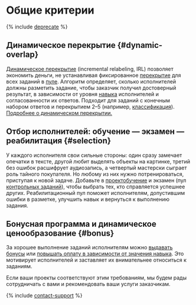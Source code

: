 # Общие критерии

{% include [deprecate](../../_includes/deprecate.md) %}

## Динамическое перекрытие {#dynamic-overlap}

[Динамическое перекрытие](../../glossary.md#dynamic-overlap) (incremental relabeling, IRL) позволяет экономить деньги, не устанавливая фиксированное [перекрытие](../../glossary.md#overlap) для всех заданий в [пуле](../../glossary.md#pool). Алгоритм определяет, сколько исполнителей должны разметить задание, чтобы заказчик получил достоверный результат, в зависимости от уровня [навыка](../../glossary.md#skill) исполнителей и согласованности их ответов. Подходит для заданий с конечным набором ответов и перекрытием 2–5 (например, [классификация](categorization.md)). [Подробнее о динамическом перекрытии.](dynamic-overlap.md)

## Отбор исполнителей: обучение — экзамен — реабилитация {#selection}

У каждого исполнителя свои сильные стороны: один сразу замечает опечатки в тексте, другой любит выделять объекты на картинке, третий без ошибок расшифрует аудиозапись, а четвертый мастерски сыграет роль тайного покупателя. Но любому из них нужно потренироваться, приступая к новой задаче. Добавьте в [проект](../../glossary.md#project)[обучение](train.md) и экзамен (пул [контрольных заданий](pool.md)), чтобы выбрать тех, кто справляется успешнее других. Реабилитационный пул поможет исполнителям, допустившим ошибки в разметке, улучшить навык и вернуться к выполнению задания.

## Бонусная программа и динамическое ценообразование {#bonus}

За хорошее выполнение заданий исполнителям можно [выдавать бонусы](bonus.md) или [повышать оплату в зависимости от значения навыка](dynamic-pricing.md). Это мотивирует исполнителей и заставляет их внимательнее относиться к заданиям.

Если ваши проекты соответствуют этим требованиям, мы будем рады сотрудничать с вами и рекомендовать ваши услуги заказчикам.

{% include [contact-support](../_includes/contact-support.md) %}